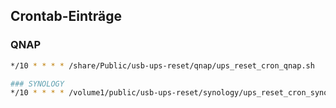 ## Crontab-Einträge

### QNAP
```bash
*/10 * * * * /share/Public/usb-ups-reset/qnap/ups_reset_cron_qnap.sh

### SYNOLOGY
*/10 * * * * /volume1/public/usb-ups-reset/synology/ups_reset_cron_synology.sh
